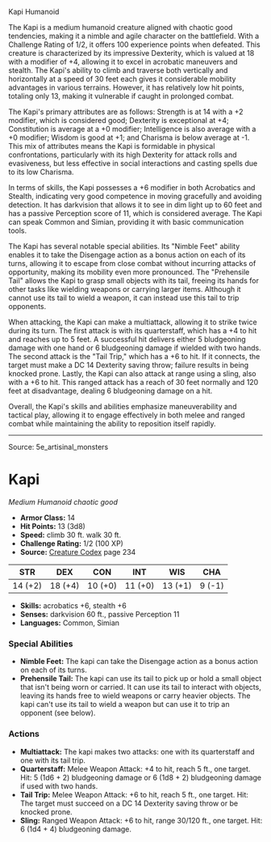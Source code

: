 <MonsterName/>Kapi</MonsterName>
<CreatureType/>Humanoid</CreatureType>

<summary>The Kapi is a medium humanoid creature aligned with chaotic good tendencies, making it a nimble and agile character on the battlefield. With a Challenge Rating of 1/2, it offers 100 experience points when defeated. This creature is characterized by its impressive Dexterity, which is valued at 18 with a modifier of +4, allowing it to excel in acrobatic maneuvers and stealth. The Kapi's ability to climb and traverse both vertically and horizontally at a speed of 30 feet each gives it considerable mobility advantages in various terrains. However, it has relatively low hit points, totaling only 13, making it vulnerable if caught in prolonged combat.</summary>

<detail>

The Kapi's primary attributes are as follows: Strength is at 14 with a +2 modifier, which is considered good; Dexterity is exceptional at +4; Constitution is average at a +0 modifier; Intelligence is also average with a +0 modifier; Wisdom is good at +1; and Charisma is below average at -1. This mix of attributes means the Kapi is formidable in physical confrontations, particularly with its high Dexterity for attack rolls and evasiveness, but less effective in social interactions and casting spells due to its low Charisma.

In terms of skills, the Kapi possesses a +6 modifier in both Acrobatics and Stealth, indicating very good competence in moving gracefully and avoiding detection. It has darkvision that allows it to see in dim light up to 60 feet and has a passive Perception score of 11, which is considered average. The Kapi can speak Common and Simian, providing it with basic communication tools.

The Kapi has several notable special abilities. Its "Nimble Feet" ability enables it to take the Disengage action as a bonus action on each of its turns, allowing it to escape from close combat without incurring attacks of opportunity, making its mobility even more pronounced. The "Prehensile Tail" allows the Kapi to grasp small objects with its tail, freeing its hands for other tasks like wielding weapons or carrying larger items. Although it cannot use its tail to wield a weapon, it can instead use this tail to trip opponents.

When attacking, the Kapi can make a multiattack, allowing it to strike twice during its turn. The first attack is with its quarterstaff, which has a +4 to hit and reaches up to 5 feet. A successful hit delivers either 5 bludgeoning damage with one hand or 6 bludgeoning damage if wielded with two hands. The second attack is the "Tail Trip," which has a +6 to hit. If it connects, the target must make a DC 14 Dexterity saving throw; failure results in being knocked prone. Lastly, the Kapi can also attack at range using a sling, also with a +6 to hit. This ranged attack has a reach of 30 feet normally and 120 feet at disadvantage, dealing 6 bludgeoning damage on a hit.

Overall, the Kapi's skills and abilities emphasize maneuverability and tactical play, allowing it to engage effectively in both melee and ranged combat while maintaining the ability to reposition itself rapidly.</detail>



---

Source: 5e_artisinal_monsters

# Kapi

*Medium* *Humanoid* *chaotic good*

- **Armor Class:** 14
- **Hit Points:** 13 (3d8)
- **Speed:** climb 30 ft. walk 30 ft.
- **Challenge Rating:** 1/2 (100 XP)
- **Source:** [Creature Codex](https://koboldpress.com/kpstore/product/creature-codex-for-5th-edition-dnd) page 234

| STR | DEX | CON | INT | WIS | CHA |
| --- | --- | --- | --- | --- | --- |
| 14 (+2) | 18 (+4) | 10 (+0) | 11 (+0) | 13 (+1) | 9 (-1) |

- **Skills:** acrobatics +6, stealth +6
- **Senses:** darkvision 60 ft., passive Perception 11
- **Languages:** Common, Simian

### Special Abilities

- **Nimble Feet:** The kapi can take the Disengage action as a bonus action on each of its turns.
- **Prehensile Tail:** The kapi can use its tail to pick up or hold a small object that isn't being worn or carried. It can use its tail to interact with objects, leaving its hands free to wield weapons or carry heavier objects. The kapi can't use its tail to wield a weapon but can use it to trip an opponent (see below).

### Actions

- **Multiattack:** The kapi makes two attacks: one with its quarterstaff and one with its tail trip.
- **Quarterstaff:** Melee Weapon Attack: +4 to hit, reach 5 ft., one target. Hit: 5 (1d6 + 2) bludgeoning damage or 6 (1d8 + 2) bludgeoning damage if used with two hands.
- **Tail Trip:** Melee Weapon Attack: +6 to hit, reach 5 ft., one target. Hit: The target must succeed on a DC 14 Dexterity saving throw or be knocked prone.
- **Sling:** Ranged Weapon Attack: +6 to hit, range 30/120 ft., one target. Hit: 6 (1d4 + 4) bludgeoning damage.




